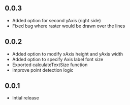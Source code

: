 ## 0.0.3
- Added option for second yAxis (right side)
- Fixed bug where raster would be drawn over the lines

## 0.0.2

- Added option to modify xAxis height and yAxis width
- Added option to specify Axis label font size
- Exported calculateTextSize function
- Improve point detection logic

## 0.0.1

- Intial release
